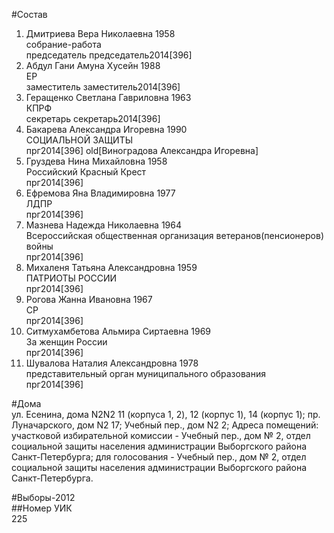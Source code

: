 #Состав  
1. Дмитриева Вера Николаевна 1958  
    собрание-работа  
    председатель председатель2014[396]  
2. Абдул Гани Амуна Хусейн 1988  
    ЕР  
    заместитель заместитель2014[396]  
3. Геращенко Светлана Гавриловна 1963  
    КПРФ  
    секретарь секретарь2014[396]  
4. Бакарева Александра Игоревна 1990  
    СОЦИАЛЬНОЙ ЗАЩИТЫ  
    прг2014[396] old[Виноградова Александра Игоревна]  
5. Груздева Нина Михайловна 1958  
    Российский Красный Крест  
    прг2014[396]  
6. Ефремова Яна Владимировна 1977  
    ЛДПР  
    прг2014[396]  
7. Мазнева Надежда Николаевна 1964  
    Всероссийская общественная организация ветеранов(пенсионеров) войны  
    прг2014[396]  
8. Михаленя Татьяна Александровна 1959  
    ПАТРИОТЫ РОССИИ  
    прг2014[396]  
9. Рогова Жанна Ивановна 1967  
    СР  
    прг2014[396]  
10. Ситмухамбетова Альмира Сиртаевна 1969  
    За женщин России  
    прг2014[396]  
11. Шувалова Наталия Александровна 1978  
    представительный орган муниципального образования  
    прг2014[396]  
  
#Дома  
ул. Есенина, дома N2N2 11 (корпуса 1, 2), 12 (корпус 1), 14 (корпус 1); пр. Луначарского, дом N2 17; Учебный пер., дом N2 2; Адреса помещений: участковой избирательной комиссии - Учебный пер., дом № 2, отдел социальной защиты населения администрации Выборгского района Санкт-Петербурга; для голосования - Учебный пер., дом № 2, отдел социальной защиты населения администрации Выборгского района Санкт-Петербурга.  
  
#Выборы-2012  
##Номер УИК  
225  
